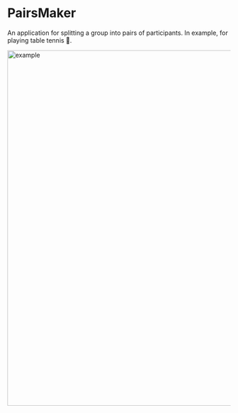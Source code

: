 # PairsMaker

An application for splitting a group into pairs of participants. In example, for playing table tennis 🏓.

<img src="PairsMaker/Media/Example.gif" alt="example" width="800"/>
